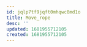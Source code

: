 ```yaml
---
id: jqlp7tf9jqft0mhqwc8md1o
title: Move_rope
desc: ''
updated: 1681955712105
created: 1681955712105
---
```

